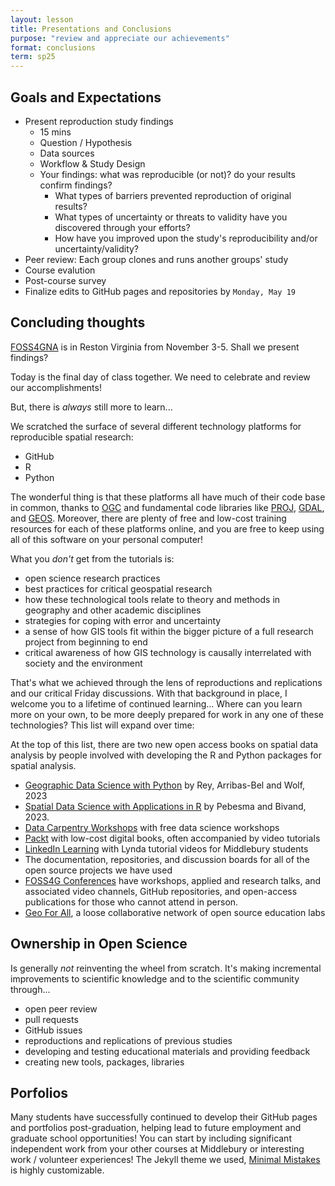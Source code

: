 ```yaml
---
layout: lesson
title: Presentations and Conclusions
purpose: "review and appreciate our achievements"
format: conclusions
term: sp25
---
```


## Goals and Expectations

- Present reproduction study findings
  - 15 mins
  - Question / Hypothesis
  - Data sources
  - Workflow & Study Design
  - Your findings: what was reproducible (or not)? do your results confirm findings?
    - What types of barriers prevented reproduction of original results?
    - What types of uncertainty or threats to validity have you discovered through your efforts?
    - How have you improved upon the study's reproducibility and/or uncertainty/validity?
- Peer review: Each group clones and runs another groups' study
- Course evalution
- Post-course survey
- Finalize edits to GitHub pages and repositories by `Monday, May 19`

## Concluding thoughts

[FOSS4GNA](https://www.foss4gna.org/) is in Reston Virginia from November 3-5. Shall we present findings?

Today is the final day of class together. We need to celebrate and review our accomplishments!

But, there is *always* still more to learn...

We scratched the surface of several different technology platforms for reproducible spatial research:

- GitHub
- R
- Python

The wonderful thing is that these platforms all have much of their code base in common, thanks to [OGC](https://www.ogc.org/) and fundamental code libraries like [PROJ](https://proj.org), [GDAL](http://gdal.org/), and [GEOS](https://trac.osgeo.org/geos/). Moreover, there are plenty of free and low-cost training resources for each of these platforms online, and you are free to keep using all of this software on your personal computer!

What you *don't* get from the tutorials is:
- open science research practices
- best practices for critical geospatial research
- how these technological tools relate to theory and methods in geography and other academic disciplines
- strategies for coping with error and uncertainty
- a sense of how GIS tools fit within the bigger picture of a full research project from beginning to end
- critical awareness of how GIS technology is causally interrelated with society and the environment

That's what we achieved through the lens of reproductions and replications and our critical Friday discussions. With that background in place, I welcome you to a lifetime of continued learning...
Where can you learn more on your own, to be more deeply prepared for work in any one of these technologies? This list will expand over time:

At the top of this list, there are two new open access books on spatial data analysis by people involved with developing the R and Python packages for spatial analysis.

- [Geographic Data Science with Python](https://geographicdata.science/book/intro.html) by Rey, Arribas-Bel and Wolf, 2023
- [Spatial Data Science with Applications in R](https://r-spatial.org/book/) by Pebesma and Bivand, 2023.
- [Data Carpentry Workshops](https://datacarpentry.org/) with free data science workshops
- [Packt](https://www.packtpub.com/) with low-cost digital books, often accompanied by video tutorials
- [LinkedIn Learning](https://go.middlebury.edu/lil/) with Lynda tutorial videos for Middlebury students
- The documentation, repositories, and discussion boards for all of the open source projects we have used
- [FOSS4G Conferences](https://foss4g.org/) have workshops, applied and research talks, and associated video channels, GitHub repositories, and open-access publications for those who cannot attend in person.
- [Geo For All](https://www.osgeo.org/initiatives/geo-for-all/), a loose collaborative network of open source education labs

## Ownership in Open Science

Is generally *not* reinventing the wheel from scratch. It's making incremental improvements to scientific knowledge and to the scientific community through...

- open peer review
- pull requests
- GitHub issues
- reproductions and replications of previous studies
- developing and testing educational materials and providing feedback
- creating new tools, packages, libraries

## Porfolios

Many students have successfully continued to develop their GitHub pages and portfolios post-graduation, helping lead to future employment and graduate school opportunities! You can start by including significant independent work from your other courses at Middlebury or interesting work / volunteer experiences! The Jekyll theme we used, [Minimal Mistakes](https://mmistakes.github.io/minimal-mistakes/) is highly customizable.